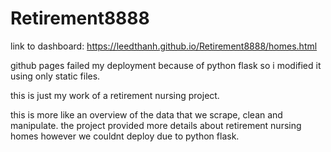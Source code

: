 # Retirement8888

link to dashboard:  https://leedthanh.github.io/Retirement8888/homes.html

github pages failed my deployment because of python flask so i modified it using only static files.

this is just my work of a retirement nursing project.

this is more like an overview of the data that we scrape, clean and manipulate.  the project provided more details about retirement nursing homes however we couldnt deploy due to python flask.  
